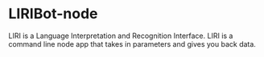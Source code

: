# LIRIBot-node
 LIRI is a Language Interpretation and Recognition Interface. LIRI is a command line node app that takes in parameters and gives you back data.
